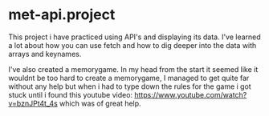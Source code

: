 # met-api.project
This project i have practiced using API's and displaying its data. I've learned
a lot about how you can use fetch and how to dig deeper into the data with arrays
and keynames.

I've also created a memorygame. In my head from the start it seemed
like it wouldnt be too hard to create a memorygame, I managed to get quite far
without any help but when i had to type down the rules for the game i got stuck
until i found this youtube video: https://www.youtube.com/watch?v=bznJPt4t_4s
which was of great help.
